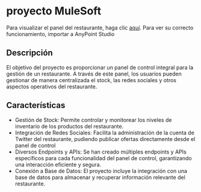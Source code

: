 # proyecto MuleSoft

Para visualizar el panel del restaurante, haga clic [aquí](sapi-operaciones_tfg/src/main/resources/webapp/controlpanel.html).
Para ver su correcto funcionamiento, importar a AnyPoint Studio

## Descripción
El objetivo del proyecto es proporcionar un panel de control integral para la gestión de un restaurante. A través de este panel, los usuarios pueden gestionar de manera centralizada el stock, las redes sociales y otros aspectos operativos del restaurante.

## Características
- Gestión de Stock: Permite controlar y monitorear los niveles de inventario de los productos del restaurante.
- Integración de Redes Sociales: Facilita la administración de la cuenta de Twitter del restaurante, pudiendo publicar ofertas directamente desde el panel de control
-  Diversos Endpoints y APIs: Se han creado múltiples endpoints y APIs específicos para cada funcionalidad del panel de control, garantizando una interacción eficiente y segura.
-  Conexión a Base de Datos: El proyecto incluye la integración con una base de datos para almacenar y recuperar información relevante del restaurante.
